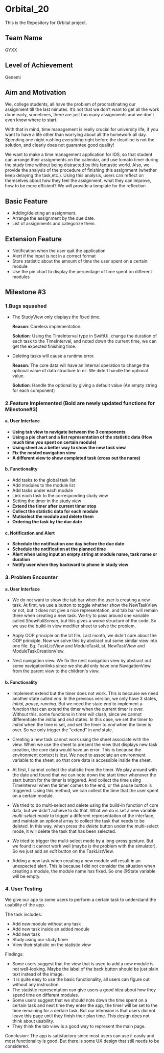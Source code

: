 # Orbital_20

This is the Repository for Orbital project.

## Team Name
GYXX

## Level of Achievement
Genemi

## Aim and Motivation
We, college students, all have the problem of procrastinating our assignment till the last minutes. It’s not that we don’t want to get all the work done early, sometimes, there are just too many assignments and we don’t even know where to start.
                    
With that in mind, time management is really crucial for university life, if you want to have a life other than worrying about all the homework all day. Spending one night rushing everything right before the deadline is not the solution, and clearly does not guarantee good quality! 

We want to make a time management application for IOS, so that student can arrange their assignments on the calendar, and use tomato timer during the study time without being distracted by this fantastic world. Also, we provide the analysis of the procedure of finishing this assignment (whether keep delaying the task,etc.). Using this analysis, users can reflect on themselves about how they feel the assignment, what they can improve, how to be more efficient? We will provide a template for the reflection

## Basic Feature
- Adding/deleting an assignment.
- Arrange the assignment by the due date.
- List of assignments and categorize them.

## Extension Feature
- Notification when the user quit the application 
- Alert if the input is not in a correct format
- Store statistic about the amount of time the user spent on a certain module
- Use the pie chart to display the percentage of time spent on different modules


## Milestone #3

### 1.Bugs squashed
- The StudyView only displays the fixed time. 
  
  **Reason**: Careless implementation.
  
  **Solution**: Using the TimeInterval type in SwiftUI, change the duration of each task to the TimeInterval, and noted down the current time, we can get the expected finishing time.
- Deleting tasks will cause a runtime error.

  **Reason**: The core data will have an internal operation to change the optional value of data structure to nil. We didn't handle the optional value.
  
  **Solution**: Handle the optional by giving a default value (An empty string for each component)
  
 ### 2.Feature Implemented (Bold are newly updated functions for Milestone#3)
 #### a. User Interface  
- **Using tab view to navigate between the 3 components**
- **Using a pie chart and a list representation of the statistic data (How much time you spent on certain module)**
- **Using sheet as a better way to show the new task view**
- **Fix the nested navigation view**
- **A different view to show completed task (cross out the name)**

#### b. Functionality
- Add tasks to the global task list
- Add modules to the module list
- Add tasks under each module
- Link each task to the corresponding study view
- Setting the timer in the study view
- **Extend the timer after current timer stop**
- **Collect the statistic data for each module**
- **Mutiselect the module and delete them**
- **Ordering the task by the due date**

#### c. Notification and Alert
- **Schedule the notification one day before the due date**
- **Schedule the notification at the planned time**
- **Alert when using input an empty string at module name, task name or duration**
- **Notify user when they backward to phone in study view**

### 3. Problem Encounter
#### a. User Interface
- We do not want to show the tab bar when the user is creating a new task. At first, we use a button to toggle whether show the NewTaskView or not, but it does not give a nice representation, and tab bar will remain there when creating a new task. We try to pass around one variable called *ShowFullScreen*, but this gives a worse structure of the code. So we use the build-in view modifier sheet to solve the problem.

- Apply OOP principle on the UI file. Last month, we didn't care about the OOP principle. Now we solve this by abstract out some similar view into one file. Eg. TaskListView and ModuleTaskList, NewTaskView and ModuleTaskCreationView.

- Nest navigation view. We fix the nest navigation view by abstract out some navigationlinks since we should only have one NavigationView from the parent view to the children's view.

#### b. Functionality
- Implement extend but the timer does not work. This is because we need another state called *end*. In the previous version, we only have 3 states, *initial, pause, running*. But we need the state *end* to implement a function that can extend the timer when the current timer is over. Without this, some functions in timer will clash, since we cannot differentiate the *initial* and *end* states. In this case, we set the timer to *initial* when the time is set, and set the timer to *end* when the timer is over. So we only trigger the "extend" in *end* state. 

- Creating a new task cannot work using the sheet associate with the view. When we use the sheet to present the view that displays new task creation, the core data would have an error. This is because the environment context is lost. We need to associate an environment variable to the sheet, so that core data is accessible inside the sheet.

- At first, I cannot collect the statistic from the timer. We play around with the date and found that we can note down the start timer whenever the start button for the timer is triggered. And collect the time using TimeInterval when the timer comes to the end, or the pause button is triggered. Using this method, we can collect the time that the user spent on a certain module.

- We tried to do multi-select and delete using the build-in function of core data, but we didn't achieve to do that. What we do is set a new variable *multi-select mode* to trigger a different representation of the interface, and maintain an optional array to collect the task that needs to be deleted. In this way, when press the *delete* button under the multi-select mode, it will delete the task that has been selected. 

- We tried to trigger the multi-select mode by a long-press gesture. But we found it cannot work well (maybe is the problem with the simulator). So we just add an *edit* button on the TaskListView. 

- Adding a new task when creating a new module will result in an unexpected alert. This is because I did not consider the situation when creating a module, the module name has fixed. So one @State variable will be empty.

### 4. User Testing
We give our app to some users to perform a certain task to understand the usability of the app.

The task includes:
- Add new module without any task
- Add new task inside an added module
- Add new task
- Study using our study timer
- View their statistic on the statistic view

Findings:
- Some users suggest that the view that is used to add a new module is not well-looking. Maybe the label of the back button should be just plain text instead of the image.
- It is quite easy to use the basic functionality, all users can figure out without any instruction
- The statistic representation can give users a good idea about how they spend time on different modules.
- Some users suggest that we should note down the time spent on a certain task and next time they enter the app, the timer will be set to the time remaining for a certain task. But our intension is that users did not leave this page until they finish their plan time. This design does not think about usability.
- They think the tab view is a good way to represent the main page.

Conclusion:
The app is satisfactory since most users can use it easily and most functionality is good. But there is some UX design that still needs to be considered. 
